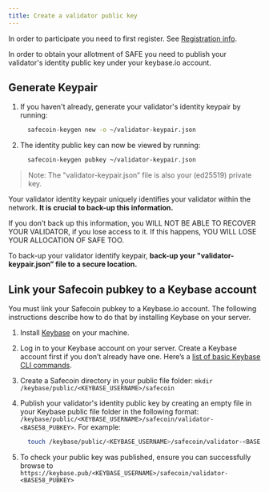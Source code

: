 ```yaml
---
title: Create a validator public key
---
```


In order to participate you need to first register. See [Registration info](../registration/how-to-register.md).

In order to obtain your allotment of SAFE you need to publish your
validator's identity public key under your keybase.io account.

## **Generate Keypair**

1. If you haven't already, generate your validator's identity keypair by running:

   ```bash
     safecoin-keygen new -o ~/validator-keypair.json
   ```

2. The identity public key can now be viewed by running:

   ```bash
     safecoin-keygen pubkey ~/validator-keypair.json
   ```

> Note: The "validator-keypair.json” file is also your \(ed25519\) private key.

Your validator identity keypair uniquely identifies your validator within the network. **It is crucial to back-up this information.**

If you don’t back up this information, you WILL NOT BE ABLE TO RECOVER YOUR VALIDATOR, if you lose access to it. If this happens, YOU WILL LOSE YOUR ALLOCATION OF SAFE TOO.

To back-up your validator identify keypair, **back-up your "validator-keypair.json” file to a secure location.**

## Link your Safecoin pubkey to a Keybase account

You must link your Safecoin pubkey to a Keybase.io account. The following instructions describe how to do that by installing Keybase on your server.

1. Install [Keybase](https://keybase.io/download) on your machine.
2. Log in to your Keybase account on your server. Create a Keybase account first if you don’t already have one. Here’s a [list of basic Keybase CLI commands](https://keybase.io/docs/command_line/basics).
3. Create a Safecoin directory in your public file folder: `mkdir /keybase/public/<KEYBASE_USERNAME>/safecoin`
4. Publish your validator's identity public key by creating an empty file in your Keybase public file folder in the following format: `/keybase/public/<KEYBASE_USERNAME>/safecoin/validator-<BASE58_PUBKEY>`. For example:

   ```bash
     touch /keybase/public/<KEYBASE_USERNAME>/safecoin/validator-<BASE58_PUBKEY>
   ```

5. To check your public key was published, ensure you can successfully browse to `https://keybase.pub/<KEYBASE_USERNAME>/safecoin/validator-<BASE58_PUBKEY>`
